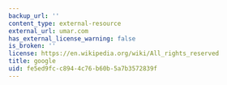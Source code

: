 ```yaml
---
backup_url: ''
content_type: external-resource
external_url: umar.com
has_external_license_warning: false
is_broken: ''
license: https://en.wikipedia.org/wiki/All_rights_reserved
title: google
uid: fe5ed9fc-c894-4c76-b60b-5a7b3572839f
---
```

